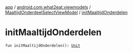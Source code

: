[app](../../index.md) / [android.com.what2eat.viewmodels](../index.md) / [MaaltijdOnderdeelSelectViewModel](index.md) / [initMaaltijdOnderdelen](./init-maaltijd-onderdelen.md)

# initMaaltijdOnderdelen

`fun initMaaltijdOnderdelen(): `[`Unit`](https://kotlinlang.org/api/latest/jvm/stdlib/kotlin/-unit/index.html)